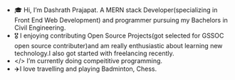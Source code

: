 - 🎓 Hi, I’m Dashrath Prajapat. A MERN stack Developer(specializing in Front End Web Development) and programmer pursuing my Bachelors in Civil Engineering.
- 🎖️ I enjoying contributing Open Source Projects(got selected for GSSOC open source contributer)and am really enthusiastic about learning new technology.I also got started with freelancing recently.
- </> I’m currently doing compeititive programming.
- ✈️I love travelling and playing Badminton, Chess.



